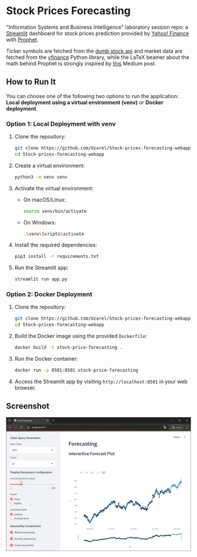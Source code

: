 # Stock Prices Forecasting

"Information Systems and Business Intelligence" laboratory session repo: a [Streamlit](https://streamlit.io) dashboard for stock prices prediction provided by [Yahoo! Finance](https://finance.yahoo.com/) with [Prophet](https://facebook.github.io/prophet/).

Ticker symbols are fetched from the [dumb stock api](https://dumbstockapi.com/) and market data are fetched from the [yfinance](https://github.com/ranaroussi/yfinance) Python library, while the LaTeX beamer about the math behind Prophet is strongly inspired by [this](https://medium.com/analytics-vidhya/time-series-analysis-using-prophet-in-python-part-1-math-explained-5936509c175c) Medium post.

## How to Run It

You can choose one of the following two options to run the application: **Local deployment using a virtual environment (venv)** or **Docker deployment**.

### Option 1: Local Deployment with venv

1. Clone the repository:

   ```bash
   git clone https://github.com/Uzarel/Stock-prices-forecasting-webapp
   cd Stock-prices-forecasting-webapp
   ```

2. Create a virtual environment:

   ```bash
   python3 -m venv venv
   ```

3. Activate the virtual environment:
   
   - On macOS/Linux:

     ```bash
     source venv/bin/activate
     ```

   - On Windows:

     ```bash
     .\venv\Scripts\activate
     ```

4. Install the required dependencies:

   ```bash
   pip3 install -r requirements.txt
   ```

5. Run the Streamlit app:

   ```bash
   streamlit run app.py
   ```

### Option 2: Docker Deployment

1. Clone the repository:

   ```bash
   git clone https://github.com/Uzarel/Stock-prices-forecasting-webapp
   cd Stock-prices-forecasting-webapp
   ```

2. Build the Docker image using the provided `Dockerfile`:

   ```bash
   docker build -t stock-price-forecasting .
   ```

3. Run the Docker container:

   ```bash
   docker run -p 8501:8501 stock-price-forecasting
   ```

4. Access the Streamlit app by visiting `http://localhost:8501` in your web browser.

## Screenshot

![Demo screenshot](/assets/screen.png)
